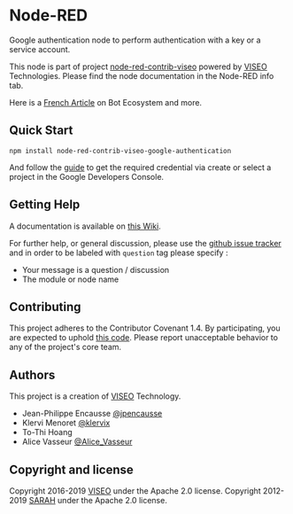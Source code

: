 # Node-RED

Google authentication node to perform authentication with a key or a service account.

This node is part of project [node-red-contrib-viseo](https://github.com/NGRP/node-red-contrib-viseo) powered by [VISEO](http://www.viseo.com) Technologies. Please find the node documentation in the Node-RED info tab. 

Here is a [French Article](https://goo.gl/DMfJk1) on Bot Ecosystem and more.

## Quick Start

```
npm install node-red-contrib-viseo-google-authentication
```

And follow the [guide](https://developers.google.com/sheets/api/quickstart/nodejs) to get the required credential via create or select a project in the Google Developers Console.

## Getting Help

A documentation is available on [this Wiki](https://github.com/NGRP/node-red-viseo-bot/wiki).

For further help, or general discussion, please use the [github issue tracker](https://github.com/NGRP/node-red-contrib-viseo/issues) and in order to be labeled with `question` tag please specify :
- Your message is a question / discussion
- The module or node name

## Contributing

This project adheres to the Contributor Covenant 1.4. By participating, you are expected to uphold [this code](https://www.contributor-covenant.org/). Please report unacceptable behavior to any of the project's core team.

## Authors

This project is a creation of [VISEO](http://www.viseo.com) Technology.

- Jean-Philippe Encausse [@jpencausse](https://twitter.com/jpencausse)
- Klervi Menoret [@klervix](https://github.com/klervix)
- To-Thi Hoang
- Alice Vasseur [@Alice_Vasseur](https://twitter.com/Alice_Vasseur)

## Copyright and license

Copyright 2016-2019 [VISEO](http://www.viseo.com) under the Apache 2.0 license.
Copyright 2012-2019 [SARAH](http://sarah.encausse.net) under the Apache 2.0 license.